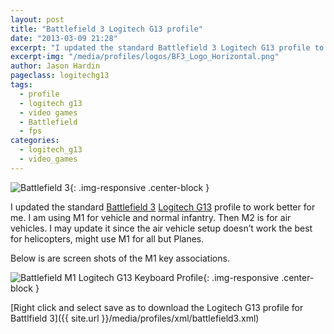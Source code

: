 ```yaml
---
layout: post
title: "Battlefield 3 Logitech G13 profile"
date: "2013-03-09 21:28"
excerpt: "I updated the standard Battlefield 3 Logitech G13 profile to work better for me. I am using M1 for vehicle and normal infantry. Then M2 is for air vehicles."
excerpt-img: "/media/profiles/logos/BF3_Logo_Horizontal.png"
author: Jason Hardin
pageclass: logitechg13
tags:
  - profile
  - logitech g13
  - video games
  - Battlefield
  - fps
categories:
  - logitech_g13
  - video_games
---
```

![Battlefield 3]({{site.url}}/media/profiles/logos/BF3_Logo_Horizontal.png){: .img-responsive  .center-block }

I updated the standard [Battlefield 3](http://www.battlefield.com/battlefield3) [Logitech G13](http://www.logitech.com/en-us/product/g13-advanced-gameboard) profile to work better for me. I am using M1 for vehicle and normal infantry. Then M2 is for air vehicles. I may update it since the air vehicle setup doesn’t work the best for helicopters, might use M1 for all but Planes.

 Below is are screen shots of the M1 key associations.

 ![Battlefield M1 Logitech G13 Keyboard Profile]({{site.url}}/media/profiles/layouts/battlefield3_m1_keyboard_layout.png){: .img-responsive  .center-block }

 [Right click and select save as to download the Logitech G13 profile for Battlfield 3]({{ site.url }}/media/profiles/xml/battlefield3.xml)
